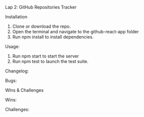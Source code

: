Lap 2: GitHub Repositories Tracker

Installation

1. Clone or download the repo.
2. Open the terminal and navigate to the github-react-app folder
3. Run npm install to install dependencies.

Usage:

1. Run npm start to start the server
2. Run npm test to launch the test suite.

Changelog:

Bugs:

WIns & Challenges

Wins:

Challenges:
